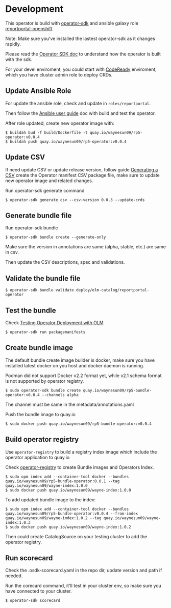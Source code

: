 # Development

This operator is build with [operator-sdk](https://github.com/operator-framework/operator-sdk "operator-sdk") and ansible galaxy role [reportportal-openshift](https://github.com/waynesun09/reportportal-openshift "reportportal-openshift").

Note: Make sure you've installed the lastest operator-sdk as it changes rapidly.

Please read the [Operator SDK doc](https://sdk.operatorframework.io/docs/) to understand how the operator is built with the sdk.

For your devel enviroment, you could start with [CodeReady](https://github.com/code-ready/crc "CodeReady Containers") enviroment, which you have cluster admin role to deploy CRDs.

## Update Ansible Role

For update the ansible role, check and update in `roles/reportportal`.

Then follow the [Ansible user guide](https://sdk.operatorframework.io/docs/ansible/ "Ansible User Guide for Operator SDK") doc with build and test the operator.

After role updated, create new operator image with:
```console
$ buildah bud -f build/Dockerfile -t quay.io/waynesun09/rp5-operator:v0.0.4
$ buildah push quay.io/waynesun09/rp5-operator:v0.0.4
```

## Update CSV

If need update CSV or update release version, follow guide [Generating a CSV](https://sdk.operatorframework.io/docs/olm-integration/generating-a-csv/) create the Operator manifest CSV package file, make sure to update new operator image and related changes.

Run operator-sdk generate command
```console
$ operator-sdk generate csv --csv-version 0.0.3 --update-crds
```

## Generate bundle file

Run operator-sdk bundle
```console
$ operator-sdk bundle create --generate-only
```

Make sure the version in annotations are same (alpha, stable, etc.) are same in csv.

Then update the CSV descriptions, spec and validations.

## Validate the bundle file

```console
$ operator-sdk bundle validate deploy/olm-catalog/reportportal-operator
```

## Test the bundle
Check [Testing Operator Deployment with OLM](https://sdk.operatorframework.io/docs/olm-integration/olm-deployment/)

```console
$ operator-sdk run packagemanifests
```

## Create bundle image
The default bundle create image builder is docker, make sure you have installed latest docker on you host and docker daemon is running.

Podman did not support Docker v2.2 format yet, while v2.1 schema format is not supported by operator registry.

```console
$ sudo operator-sdk bundle create quay.io/waynesun09/rp5-bundle-operator:v0.0.4 --channels alpha
```

The channel must be same in the metadata/annotations.yaml

Push the bundle image to quay.io

```console
$ sudo docker push quay.io/waynesun09/rp5-bundle-operator:v0.0.4
```

## Build operator registry

Use `operator-registry` to build a registry index image which include the operator application to quay.io

Check [operator-registry](https://github.com/operator-framework/operator-registry) to create Bundle images and Operators Index.

```console
$ sudo opm index add --container-tool docker --bundles quay.io/waynesun09/rp5-bundle-operator:0.0.1 --tag quay.io/waynesun09/wayne-index:1.0.0
$ sudo docker push quay.io/waynesun09/wayne-index:1.0.0
```

To add updated bundle image to the index:

```console
$ sudo opm index add --container-tool docker --bundles quay.io/waynesun09/rp5-bundle-operator:v0.0.4 --from-index quay.io/waynesun09/wayne-index:1.0.2 --tag quay.io/waynesun09/wayne-index:1.0.3
$ sudo docker push quay.io/waynesun09/wayne-index:1.0.2
```

Then could create CatalogSource on your testing cluster to add the operator registry.

## Run scorecard

Check the .osdk-scorecard.yaml in the repo dir, update version and path if needed.

Run the corecard command, it'll test in your cluster env, so make sure you have connected to your cluster.
```console
$ operator-sdk scorecard
```
